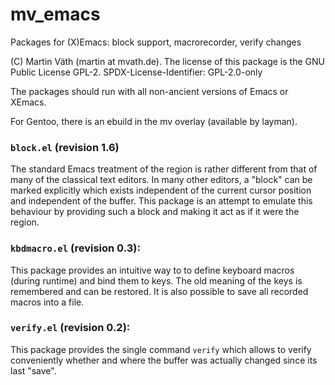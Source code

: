 # mv_emacs

Packages for (X)Emacs: block support, macrorecorder, verify changes

(C) Martin Väth (martin at mvath.de).
The license of this package is the GNU Public License GPL-2.
SPDX-License-Identifier: GPL-2.0-only

The packages should run with all non-ancient versions of Emacs or XEmacs.

For Gentoo, there is an ebuild in the mv overlay (available by layman).

### `block.el` (revision 1.6)

The standard Emacs treatment of the region is rather different from that
of many of the classical text editors. In many other editors, a "block"
can be marked explicitly which exists independent of the current cursor
position and independent of the buffer. This package is an attempt
to emulate this behaviour by providing such a block and making it act
as if it were the region.

### `kbdmacro.el` (revision 0.3):

This package provides an intuitive way to to define keyboard macros
(during runtime) and bind them to keys. The old meaning of the keys
is remembered and can be restored. It is also possible to save all
recorded macros into a file.

### `verify.el` (revision 0.2):

This package provides the single command `verify` which allows to
verify conveniently whether and where the buffer was actually
changed since its last "save".
